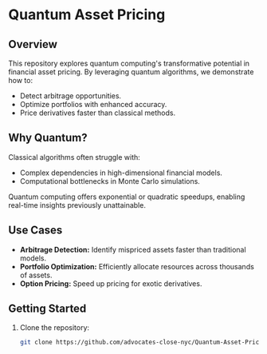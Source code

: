 # Quantum Asset Pricing

## Overview
This repository explores quantum computing's transformative potential in financial asset pricing. By leveraging quantum algorithms, we demonstrate how to:
- Detect arbitrage opportunities.
- Optimize portfolios with enhanced accuracy.
- Price derivatives faster than classical methods.

## Why Quantum?
Classical algorithms often struggle with:
- Complex dependencies in high-dimensional financial models.
- Computational bottlenecks in Monte Carlo simulations.

Quantum computing offers exponential or quadratic speedups, enabling real-time insights previously unattainable.

## Use Cases
- **Arbitrage Detection:** Identify mispriced assets faster than traditional models.
- **Portfolio Optimization:** Efficiently allocate resources across thousands of assets.
- **Option Pricing:** Speed up pricing for exotic derivatives.

## Getting Started
1. Clone the repository:
   ```bash
   git clone https://github.com/advocates-close-nyc/Quantum-Asset-Pricing.git
